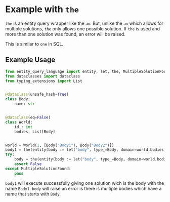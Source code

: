 # Example with `the`

`the` is an entity query wrapper like the `an`. But, unlike the `an` which allows for multiple solutions, `the` only
allows one possible solution. If `the` is used and more than one solution was found, an error will be raised.

This is similar to `one` in SQL.

## Example Usage

```python
from entity_query_language import entity, let, the, MultipleSolutionFound
from dataclasses import dataclass
from typing_extensions import List


@dataclass(unsafe_hash=True)
class Body:
    name: str


@dataclass(eq=False)
class World:
    id_: int
    bodies: List[Body]


world = World(1, [Body("Body1"), Body("Body2")])
body1 = the(entity(body := let("body", type_=Body, domain=world.bodies), body.name.startswith("Body1"))).evaluate()
try:
    body = the(entity(body := let("body", type_=Body, domain=world.bodies), body.name.startswith("Body")))
    assert False
except MultipleSolutionFound:
    pass
```

`body1` will execute successfully giving one solution wich is the body with the name `Body1`.
`body` will raise an error is there is multiple bodies which have a name that starts with `Body`.
